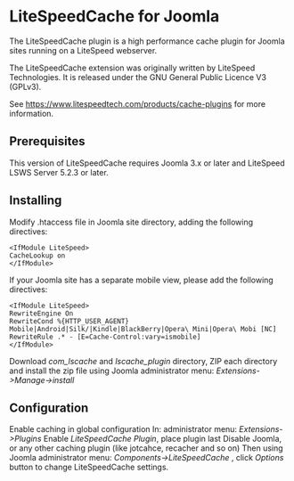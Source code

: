 LiteSpeedCache for Joomla
============================

The LiteSpeedCache plugin is a high performance cache plugin for Joomla sites running on a LiteSpeed webserver.

The LiteSpeedCache extension was originally written by LiteSpeed Technologies. It is released under the GNU General Public Licence V3
(GPLv3).

See https://www.litespeedtech.com/products/cache-plugins for more information.



Prerequisites
-------------
This version of LiteSpeedCache requires Joomla 3.x or later and LiteSpeed LSWS Server 5.2.3 or later.



Installing
-------------
Modify .htaccess file in Joomla site directory, adding the following directives:

    <IfModule LiteSpeed>
    CacheLookup on
    </IfModule>

If your Joomla site has a separate mobile view, please add the following directives:

    <IfModule LiteSpeed>
    RewriteEngine On
    RewriteCond %{HTTP_USER_AGENT} Mobile|Android|Silk/|Kindle|BlackBerry|Opera\ Mini|Opera\ Mobi [NC] RewriteRule .* - [E=Cache-Control:vary=ismobile]
    </IfModule>


Download *com_lscache* and *lscache_plugin* directory, ZIP each directory and install the zip file using Joomla administrator menu: 
*Extensions->Manage->install*

Configuration
--------------
Enable caching in global configuration
In: administrator menu: *Extensions->Plugins*
Enable *LiteSpeedCache Plugin*, place plugin last
Disable Joomla, or any other caching plugin (like jotcahce, recacher and so on)
Then
using Joomla administrator menu: *Components->LiteSpeedCache* , click *Options* button to change LiteSpeedCache settings.
